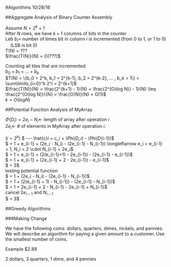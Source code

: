 #Algorithms 10/28/16

##Aggregate Analysis of Binary Counter Assembly

Assume $N = 2^k + 1$  
After $N$ rows, we have $k + 1$ columns of bits in the counter  
Leb $b_i =$ number of times bit in column $i$ is incremented (from 0 to 1, or 1 to 0)  
&nbsp;&nbsp;&nbsp;&nbsp;(LSB is bit 0)  
T(N) = ???  
$\frac{T(N)}{N} = O(???)$  

Counting all tiles that are incremented:  
$b_0 + b_1 + ... + b_k$  
$T(N) = \{b_0 = 2^k, b_1 = 2^{k-1}, b_2 = 2^{k-2}, ... , b_k = 1\} = \sum\limits_{i=0}^k 2^i = 2^{k+1}$  
$\frac{T(N)}{N} = \frac{2^{k+1} - 1}{N} = \frac{2^{O(log N)} - 1}{N} \leq \frac{2^{O(log N)}}{N} = \frac{O(N)}{N} = O(1)$  
$k = O(log N)$


##Potential Function Analysis of MyArray

$\Phi(D_i) = 2e_i - N_i \longleftarrow$ length of array after operation $i$  
$2e_i \longleftarrow$ # of elements in MyArray after operation $i$.

$(i = 2^k)$ $ --- \hat{c}_i = c_i + \Phi(D_i) - \Phi(D_{i-1})$  
$ = 1 + e_{i-1} + (2e_i - N_i) - (2e_{i-1} - N_{i-1}) \longleftarrow e_i = e_{i-1} + 1, N_i = 2 \cdot N_{i-1} = 2e_i$  
$ = 1 + e_{i-1} + (2(e_{i-1}+1) - 2e_{i-1}) - (2e_{i-1} - e_{i-1})$  
$ = 1 + e_{i-1} + (2e_{i-1} + 2 - 2e_{i-1}) - e_{i-1}$  
$ = 3$  
testing potential function   
$ = 1 + (2e_i - N_i) - (2e_{i-1} - N_{i-1})$  
$ = 1 + (2(e_{i-1} + 1) - N_{i-1}) - (2e_{i-1} - N_{i-1})$  
$ = 1 + 2e_{i-1} + 2 - N_{i-1} - 2e_{i-1} + N_{i-1}$  
cancel $2e_{i-1}$ and $N_{i-1}$  
$ = 3$


##Greedy Algorithms

###Making Change

We have the following coins: dollars, quarters, dimes, nickels, and pennies. We will describe an algorithm for paying a given amount to a customer. Use the smallest number of coins.

Example $2.89

2 dollars, 3 quarters, 1 dime, and 4 pennies